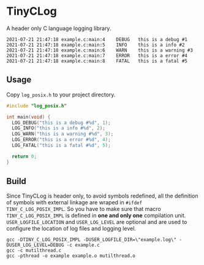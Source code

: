# TinyCLog
A header only C language logging library.

```log
2021-07-21 21:47:18	example.c:main:4	DEBUG	this is a debug #1
2021-07-21 21:47:18	example.c:main:5	INFO	this is a info #2
2021-07-21 21:47:18	example.c:main:6	WARN	this is a warning #3
2021-07-21 21:47:18	example.c:main:7	ERROR	this is a error #4
2021-07-21 21:47:18	example.c:main:8	FATAL	this is a fatal #5
```

## Usage
Copy `log_posix.h` to your project directory.
```c
#include "log_posix.h"

int main(void) {
  LOG_DEBUG("this is a debug #%d", 1);
  LOG_INFO("this is a info #%d", 2);
  LOG_WARN("this is a warning #%d", 3);
  LOG_ERROR("this is a error #%d", 4);
  LOG_FATAL("this is a fatal #%d", 5);

  return 0;
}
```

## Build
Since TinyCLog is header only, to avoid symbols redefined, all the definition of symbols with external linkage are wraped in `#ifdef TINY_C_LOG_POSIX_IMPL`. So you have to make sure that macro `TINY_C_LOG_POSIX_IMPL` is defined in **one and only one** compilation unit. `USER_LOGFILE_LOCATION` and `USER_LOG_LEVEL` are optional and are used to configure the location of log files and logging level.

```
gcc -DTINY_C_LOG_POSIX_IMPL -DUSER_LOGFILE_DIR=\"example.log\" -DUSER_LOG_LEVEL=DEBUG -c example.c
gcc -c mutilthread.c
gcc -pthread -o example example.o mutilthread.o
```
